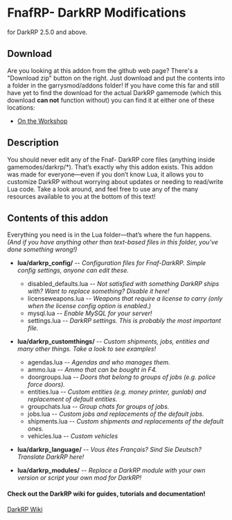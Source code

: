FnafRP- DarkRP Modifications
==================
for DarkRP 2.5.0 and above.

## Download ##
Are you looking at this addon from the github web page? There's a "Download zip" button on the right.
Just download and put the contents into a folder in the garrysmod/addons folder!
If you have come this far and still have yet to find the download for the actual DarkRP gamemode (which this download **can not** function without) you can find it at either one of these locations:
* [On the Workshop](https://steamcommunity.com/sharedfiles/filedetails/?id=3439237891)



## Description ##
You should never edit any of the Fnaf- DarkRP core files (anything inside gamemodes/darkrp/*). That’s exactly why this addon exists. This addon was made for everyone—even if you don’t know Lua, it allows you to customize DarkRP without worrying about updates or needing to read/write Lua code. Take a look around, and feel free to use any of the many resources available to you at the bottom of this text!

## Contents of this addon ##
Everything you need is in the Lua folder—that’s where the fun happens. *(And if you have anything other than text-based files in this folder, you've done something wrong!)*



- **lua/darkrp_config/**         -- *Configuration files for Fnaf-DarkRP. Simple config settings, anyone can edit these.*
    - disabled_defaults.lua -- *Not satisfied with something DarkRP ships with? Want to replace something? Disable it here!*
    - licenseweapons.lua    -- *Weapons that require a license to carry (only when the license config option is enabled.)*
    - mysql.lua             -- *Enable MySQL for your server!*
    - settings.lua          -- *DarkRP settings. This is probably the most important file.*



- **lua/darkrp_customthings/**  -- *Custom shipments, jobs, entities and many other things. Take a look to see examples!*
    - agendas.lua           -- *Agendas and who manages them.*
    - ammo.lua              -- *Ammo that can be bought in F4.*
    - doorgroups.lua        -- *Doors that belong to groups of jobs (e.g. police force doors).*
    - entities.lua          -- *Custom entities (e.g. money printer, gunlab) and replacement of default entities.*
    - groupchats.lua        -- *Group chats for groups of jobs.*
    - jobs.lua              -- *Custom jobs and replacements of the default jobs.*
    - shipments.lua         -- *Custom shipments and replacements of the default ones.*
    - vehicles.lua          -- *Custom vehicles*



- **lua/darkrp_language/**      -- *Vous êtes Français? Sind Sie Deutsch? Translate DarkRP here!*



- **lua/darkrp_modules/**       -- *Replace a DarkRP module with your own version or script your own mod for DarkRP!*



#### Check out the DarkRP wiki for guides, tutorials and documentation! ####
[DarkRP Wiki](https://darkrp.miraheze.org/wiki/Main_Page)
